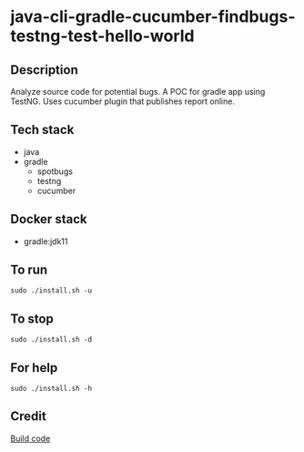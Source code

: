 # java-cli-gradle-cucumber-findbugs-testng-test-hello-world

## Description
Analyze source code for potential bugs.
A POC for gradle app using TestNG.
Uses cucumber plugin that publishes
report online.

## Tech stack
- java
- gradle
	- spotbugs
  - testng
  - cucumber

## Docker stack
- gradle:jdk11

## To run
`sudo ./install.sh -u`

## To stop
`sudo ./install.sh -d`

## For help
`sudo ./install.sh -h`

## Credit
[Build code](https://github.com/eugenp/tutorials/blob/master/gradle/gradle-cucumber/build.gradle)
